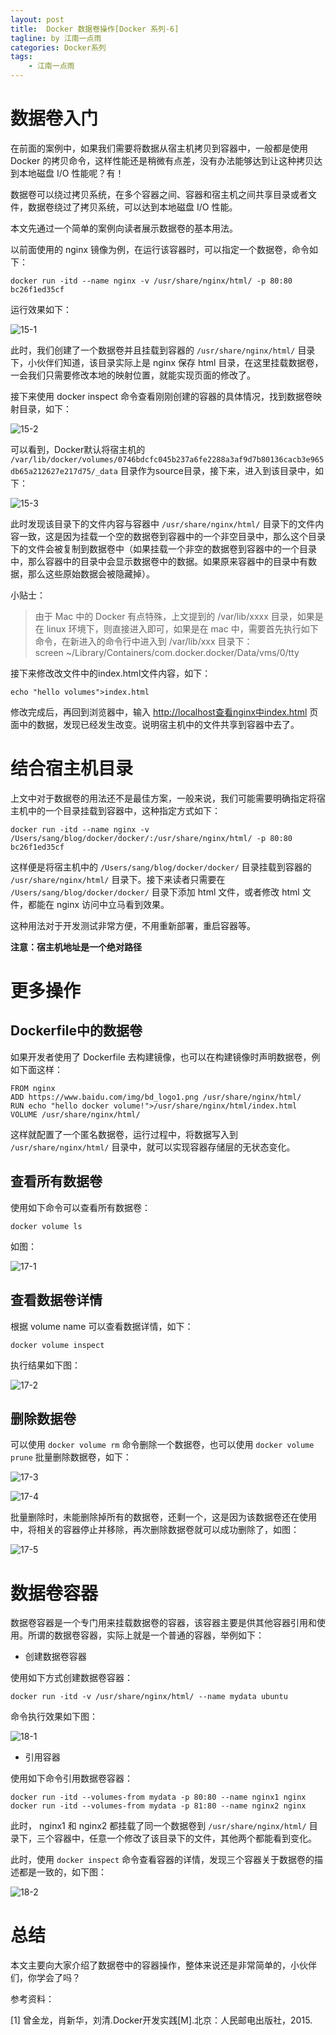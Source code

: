 ```yaml
---
layout: post
title:  Docker 数据卷操作[Docker 系列-6]
tagline: by 江南一点雨
categories: Docker系列
tags: 
    - 江南一点雨
---
```


# 数据卷入门

在前面的案例中，如果我们需要将数据从宿主机拷贝到容器中，一般都是使用 Docker 的拷贝命令，这样性能还是稍微有点差，没有办法能够达到让这种拷贝达到本地磁盘 I/O 性能呢？有！

<!--more-->

数据卷可以绕过拷贝系统，在多个容器之间、容器和宿主机之间共享目录或者文件，数据卷绕过了拷贝系统，可以达到本地磁盘 I/O 性能。  

本文先通过一个简单的案例向读者展示数据卷的基本用法。

以前面使用的 nginx 镜像为例，在运行该容器时，可以指定一个数据卷，命令如下：

```
docker run -itd --name nginx -v /usr/share/nginx/html/ -p 80:80 bc26f1ed35cf
```

运行效果如下：  

![15-1](/assets/images/2019/java/image_javaboy/0530/15-1.png)  

此时，我们创建了一个数据卷并且挂载到容器的 `/usr/share/nginx/html/` 目录下，小伙伴们知道，该目录实际上是 nginx 保存 html 目录，在这里挂载数据卷，一会我们只需要修改本地的映射位置，就能实现页面的修改了。  

接下来使用 docker inspect 命令查看刚刚创建的容器的具体情况，找到数据卷映射目录，如下：  

![15-2](/assets/images/2019/java/image_javaboy/0530/15-2.png)  

可以看到，Docker默认将宿主机的 `/var/lib/docker/volumes/0746bdcfc045b237a6fe2288a3af9d7b80136cacb3e965db65a212627e217d75/_data` 目录作为source目录，接下来，进入到该目录中，如下：  

![15-3](/assets/images/2019/java/image_javaboy/0530/15-3.png)

此时发现该目录下的文件内容与容器中 `/usr/share/nginx/html/` 目录下的文件内容一致，这是因为挂载一个空的数据卷到容器中的一个非空目录中，那么这个目录下的文件会被复制到数据卷中（如果挂载一个非空的数据卷到容器中的一个目录中，那么容器中的目录中会显示数据卷中的数据。如果原来容器中的目录中有数据，那么这些原始数据会被隐藏掉）。  

小贴士：

> 由于 Mac 中的 Docker 有点特殊，上文提到的 /var/lib/xxxx 目录，如果是在 linux 环境下，则直接进入即可，如果是在 mac 中，需要首先执行如下命令，在新进入的命令行中进入到 /var/lib/xxx 目录下：  
> screen ~/Library/Containers/com.docker.docker/Data/vms/0/tty  


接下来修改改文件中的index.html文件内容，如下：  

```
echo "hello volumes">index.html
```
 
修改完成后，再回到浏览器中，输入 http://localhost查看nginx中index.html 页面中的数据，发现已经发生改变。说明宿主机中的文件共享到容器中去了。

# 结合宿主机目录

上文中对于数据卷的用法还不是最佳方案，一般来说，我们可能需要明确指定将宿主机中的一个目录挂载到容器中，这种指定方式如下：  

```
docker run -itd --name nginx -v /Users/sang/blog/docker/docker/:/usr/share/nginx/html/ -p 80:80 bc26f1ed35cf
```  
这样便是将宿主机中的 `/Users/sang/blog/docker/docker/` 目录挂载到容器的 `/usr/share/nginx/html/` 目录下。接下来读者只需要在 `/Users/sang/blog/docker/docker/` 目录下添加 html 文件，或者修改 html 文件，都能在 nginx 访问中立马看到效果。  

这种用法对于开发测试非常方便，不用重新部署，重启容器等。 

**注意：宿主机地址是一个绝对路径**

# 更多操作

## Dockerfile中的数据卷

如果开发者使用了 Dockerfile 去构建镜像，也可以在构建镜像时声明数据卷，例如下面这样：  

```
FROM nginx
ADD https://www.baidu.com/img/bd_logo1.png /usr/share/nginx/html/
RUN echo "hello docker volume!">/usr/share/nginx/html/index.html
VOLUME /usr/share/nginx/html/
``` 

这样就配置了一个匿名数据卷，运行过程中，将数据写入到 `/usr/share/nginx/html/` 目录中，就可以实现容器存储层的无状态变化。  

## 查看所有数据卷

使用如下命令可以查看所有数据卷：  

```
docker volume ls
```  

如图：  

![17-1](/assets/images/2019/java/image_javaboy/0530/17-1.png)  

## 查看数据卷详情

根据 volume name 可以查看数据详情，如下：  

```
docker volume inspect 
```  

执行结果如下图：  

![17-2](/assets/images/2019/java/image_javaboy/0530/17-2.png)  

## 删除数据卷

可以使用 `docker volume rm` 命令删除一个数据卷，也可以使用 `docker volume prune` 批量删除数据卷，如下：  

![17-3](/assets/images/2019/java/image_javaboy/0530/17-3.png)  

![17-4](/assets/images/2019/java/image_javaboy/0530/17-4.png)  

批量删除时，未能删除掉所有的数据卷，还剩一个，这是因为该数据卷还在使用中，将相关的容器停止并移除，再次删除数据卷就可以成功删除了，如图：  

![17-5](/assets/images/2019/java/image_javaboy/0530/17-5.png)  


# 数据卷容器

数据卷容器是一个专门用来挂载数据卷的容器，该容器主要是供其他容器引用和使用。所谓的数据卷容器，实际上就是一个普通的容器，举例如下：  

- 创建数据卷容器

使用如下方式创建数据卷容器：  

```
docker run -itd -v /usr/share/nginx/html/ --name mydata ubuntu
```  

命令执行效果如下图：  

![18-1](/assets/images/2019/java/image_javaboy/0530/18-1.png)  

- 引用容器

使用如下命令引用数据卷容器：  

```
docker run -itd --volumes-from mydata -p 80:80 --name nginx1 nginx
docker run -itd --volumes-from mydata -p 81:80 --name nginx2 nginx
```  

此时， nginx1 和 nginx2 都挂载了同一个数据卷到 `/usr/share/nginx/html/` 目录下，三个容器中，任意一个修改了该目录下的文件，其他两个都能看到变化。  

此时，使用 `docker inspect` 命令查看容器的详情，发现三个容器关于数据卷的描述都是一致的，如下图：  

![18-2](/assets/images/2019/java/image_javaboy/0530/18-2.png)  

# 总结

本文主要向大家介绍了数据卷中的容器操作，整体来说还是非常简单的，小伙伴们，你学会了吗？

参考资料：

[1] 曾金龙，肖新华，刘清.Docker开发实践[M].北京：人民邮电出版社，2015.